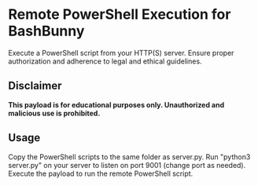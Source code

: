 # Remote PowerShell Execution for BashBunny

Execute a PowerShell script from your HTTP(S) server.
Ensure proper authorization and adherence to legal and ethical guidelines.

## Disclaimer

**This payload is for educational purposes only. Unauthorized and malicious use is prohibited.**

## Usage
Copy the PowerShell scripts to the same folder as server.py.
Run "python3 server.py" on your server to listen on port 9001 (change port as needed).
Execute the payload to run the remote PowerShell script.
